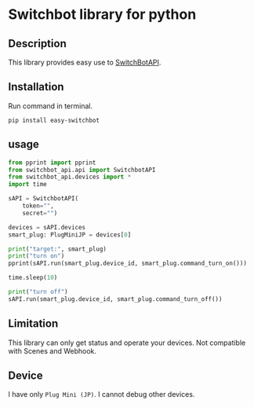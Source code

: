 

# Switchbot library for python
## Description
This library provides easy use to [SwitchBotAPI](https://github.com/OpenWonderLabs/SwitchBotAPI).

## Installation
Run command in terminal.
```
pip install easy-switchbot
```

## usage
```python
from pprint import pprint
from switchbot_api.api import SwitchbotAPI
from switchbot_api.devices import *
import time

sAPI = SwitchbotAPI(
    token="",
    secret="")

devices = sAPI.devices
smart_plug: PlugMiniJP = devices[0]

print("target:", smart_plug)
print("turn on")
pprint(sAPI.run(smart_plug.device_id, smart_plug.command_turn_on()))

time.sleep(10)

print("turn off")
sAPI.run(smart_plug.device_id, smart_plug.command_turn_off())
```

## Limitation
This library can only get status and operate your devices.
Not compatible with Scenes and Webhook.

## Device
I have only `Plug Mini (JP)`. I cannot debug other devices.

